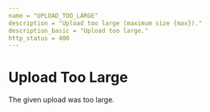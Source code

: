 ```yaml
---
name = "UPLOAD_TOO_LARGE"
description = "Upload too large (maximum size {max})."
description_basic = "Upload too large."
http_status = 400
---
```


# Upload Too Large

The given upload was too large.

